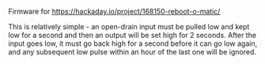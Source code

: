 
Firmware for https://hackaday.io/project/168150-reboot-o-matic/

This is relatively simple - an open-drain input must be pulled low and kept low for a second and then an
output will be set high for 2 seconds. After the input goes low, it must go back high for a second before
it can go low again, and any subsequent low pulse within an hour of the last one will be ignored.
